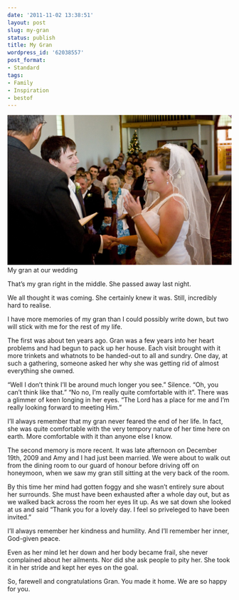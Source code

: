 ```yaml
---
date: '2011-11-02 13:38:51'
layout: post
slug: my-gran
status: publish
title: My Gran
wordpress_id: '62038557'
post_format:
- Standard
tags:
- Family
- Inspiration
- bestof
---
```


<div class="wide-image">
  		<img src="/assets/2011-11-02-my-gran/TimAmy_Wedding031-1024x682.jpg" alt="My gran at our wedding">
  		<div class="caption">My gran at our wedding</div>
</div>


That’s my gran right in the middle. She passed away last night.

We all thought it was coming. She certainly knew it was. Still, incredibly hard to realise.

I have more memories of my gran than I could possibly write down, but two will stick with me for the rest of my life.

The first was about ten years ago. Gran was a few years into her heart problems and had begun to pack up her house. Each visit brought with it more trinkets and whatnots to be handed-out to all and sundry. One day, at such a gathering, someone asked her why she was getting rid of almost everything she owned.

“Well I don’t think I’ll be around much longer you see.”
Silence.
“Oh, you can’t think like that.”
“No no, I’m really quite comfortable with it”. There was a glimmer of keen longing in her eyes. “The Lord has a place for me and I’m really looking forward to meeting Him.”

I’ll always remember that my gran never feared the end of her life. In fact, she was quite comfortable with the very tempory nature of her time here on earth. More comfortable with it than anyone else I know.

The second memory is more recent. It was late afternoon on December 19th, 2009 and Amy and I had just been married. We were about to walk out from the dining room to our guard of honour before driving off on honeymoon, when we saw my gran still sitting at the very back of the room.

By this time her mind had gotten foggy and she wasn’t entirely sure about her surrounds. She must have been exhausted after a whole day out, but as we walked back across the room her eyes lit up. As we sat down she looked at us and said “Thank you for a lovely day. I feel so priveleged to have been invited.”

I’ll always remember her kindness and humility. And I’ll remember her inner, God-given peace.

Even as her mind let her down and her body became frail, she never complained about her ailments. Nor did she ask people to pity her. She took it in her stride and kept her eyes on the goal.

So, farewell and congratulations Gran. You made it home.  We are so happy for you.

